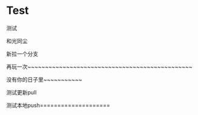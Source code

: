 ﻿# Test
测试

和光同尘

新拉一个分支

再玩一次~~~~~~~~~~~~~~~~~~~~~~~~~~~~~~~~~~~~~~~~~~~~~~~

没有你的日子里~~~~~~~~~~~

测试更新pull

测试本地push====================